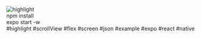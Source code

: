 ![highlight](https://user-images.githubusercontent.com/116552870/212761124-ed0357c7-a625-450a-b86a-9c1613a0f18c.jpg)
<br>
npm install
<br>
expo start -w
<br>
#highlight #scrollView #flex #screen #json #example #expo #react #native
